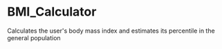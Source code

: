 # BMI_Calculator
Calculates the user's body mass index and estimates its percentile in the general population
